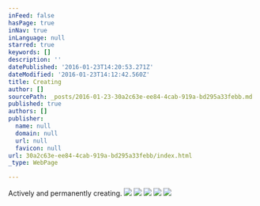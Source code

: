```yaml
---
inFeed: false
hasPage: true
inNav: true
inLanguage: null
starred: true
keywords: []
description: ''
datePublished: '2016-01-23T14:20:53.271Z'
dateModified: '2016-01-23T14:12:42.560Z'
title: Creating
author: []
sourcePath: _posts/2016-01-23-30a2c63e-ee84-4cab-919a-bd295a33febb.md
published: true
authors: []
publisher:
  name: null
  domain: null
  url: null
  favicon: null
url: 30a2c63e-ee84-4cab-919a-bd295a33febb/index.html
_type: WebPage

---
```

Actively and permanently creating.
![](https://the-grid-user-content.s3-us-west-2.amazonaws.com/8b06748e-4b1f-45cb-9bf7-4f39268c3f69.jpg)
![](https://the-grid-user-content.s3-us-west-2.amazonaws.com/6218acbe-066f-4cbb-901a-a549a958b633.jpg)
![](https://the-grid-user-content.s3-us-west-2.amazonaws.com/ed56cc27-0048-4dfc-9b99-ddc998fcc701.jpg)
![](https://the-grid-user-content.s3-us-west-2.amazonaws.com/7a135e97-a3f7-4191-bc58-2cb3025e61af.jpg)
![](https://the-grid-user-content.s3-us-west-2.amazonaws.com/48c81fc5-0616-40d1-9bde-97e3525282c7.jpg)